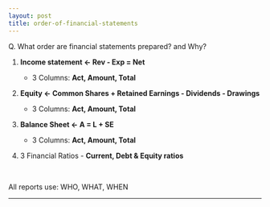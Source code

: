 ```yaml
---
layout: post
title: order-of-financial-statements
---
```


Q. What order are financial statements prepared? and Why?

1. **Income statement <- Rev - Exp = Net**    
   - 3 Columns: **Act, Amount, Total** 
    

2. **Equity <- Common Shares + Retained Earnings - Dividends - Drawings**  
   - 3 Columns: **Act, Amount, Total**   


3. **Balance Sheet <- A = L + SE**  
   - 3 Columns: **Act, Amount, Total**  


4. 3 Financial Ratios - **Current, Debt & Equity ratios**  

<br>

All reports use: WHO, WHAT, WHEN   

---
